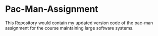 # Pac-Man-Assignment
This Repository would contain my updated version code of the pac-man assignment for the course maintaining large software systems.
